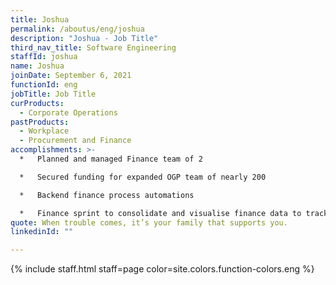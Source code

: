 ```yaml
---
title: Joshua
permalink: /aboutus/eng/joshua
description: "Joshua - Job Title"
third_nav_title: Software Engineering
staffId: joshua
name: Joshua
joinDate: September 6, 2021
functionId: eng
jobTitle: Job Title
curProducts:
  - Corporate Operations
pastProducts:
  - Workplace
  - Procurement and Finance
accomplishments: >-
  *   Planned and managed Finance team of 2

  *   Secured funding for expanded OGP team of nearly 200

  *   Backend finance process automations

  *   Finance sprint to consolidate and visualise finance data to track OGP expenditure by team
quote: When trouble comes, it’s your family that supports you.
linkedinId: ""

---
```


{% include staff.html staff=page color=site.colors.function-colors.eng %}
